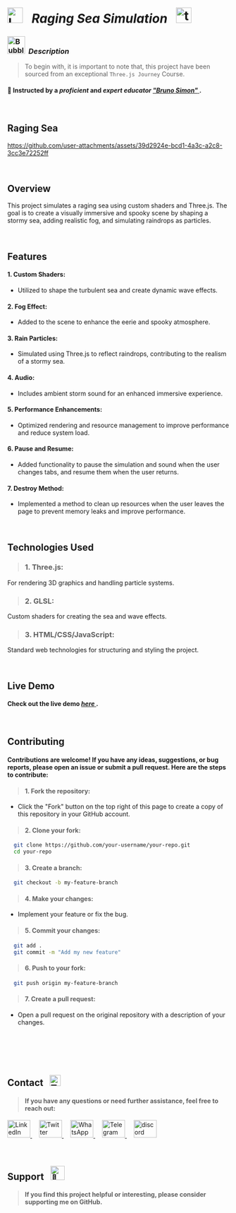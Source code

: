 # <img src="https://raw.githubusercontent.com/Tarikul-Islam-Anik/Telegram-Animated-Emojis/main/Objects/Laptop.webp" alt="Laptop" width="35" /> &nbsp; _Raging Sea Simulation_ &nbsp; <img src="https://skillicons.dev/icons?i=threejs" height="35" alt="threejs logo"  />  

<!----------------------------------------- Description ---------------------------------------->
### <img src="https://raw.githubusercontent.com/Tarikul-Islam-Anik/Animated-Fluent-Emojis/master/Emojis/Symbols/Bubbles.png" alt="Bubbles" width="40" height="40" />&nbsp; _Description_

> To begin with, it is important to note that, this project have been sourced from an exceptional `Three.js Journey` Course. <br/>
 
#### 👤 Instructed by a _proficient_ and _expert educator_ <a href="https://threejs-journey.com/" target="_blank"> _"Bruno Simon"_ </a>. 

 <br/>


## Raging Sea
<!--------- Video --------->
https://github.com/user-attachments/assets/39d2924e-bcd1-4a3c-a2c8-3cc3e72252ff

<br/> 

## Overview
This project simulates a raging sea using custom shaders and Three.js. The goal is to create a visually immersive and spooky scene by shaping a stormy sea, adding realistic fog, and simulating raindrops as particles.

<br/> 

## Features
#### 1. Custom Shaders: <br/>
   - Utilized to shape the turbulent sea and create dynamic wave effects.
#### 2. Fog Effect: <br/>
   - Added to the scene to enhance the eerie and spooky atmosphere.
#### 3. Rain Particles: <br/>
   - Simulated using Three.js to reflect raindrops, contributing to the realism of a stormy sea.
#### 4. Audio: <br/>
   - Includes ambient storm sound for an enhanced immersive experience.
#### 5. Performance Enhancements: <br/>
   - Optimized rendering and resource management to improve performance and reduce system load.
#### 6. Pause and Resume: <br/>
   - Added functionality to pause the simulation and sound when the user changes tabs, and resume them when the user returns.
#### 7. Destroy Method: <br/>
   - Implemented a method to clean up resources when the user leaves the page to prevent memory leaks and improve performance.

<br/>

## Technologies Used
> ### 1. Three.js:  <br/>
For rendering 3D graphics and handling particle systems.

> ### 2. GLSL: <br/>
Custom shaders for creating the sea and wave effects.

> ### 3. HTML/CSS/JavaScript: <br/>
Standard web technologies for structuring and styling the project.

<br/>

## Live Demo
#### Check out the live demo <a href="https://raging-sea-shahram.netlify.app/" target="_blank"> _here_ </a>.


<br/>


## Contributing
#### Contributions are welcome! If you have any ideas, suggestions, or bug reports, please open an issue or submit a pull request. Here are the steps to contribute:

> #### 1. Fork the repository:
  + Click the "Fork" button on the top right of this page to create a copy of this repository in your GitHub account.

> #### 2. Clone your fork:
```bash
  git clone https://github.com/your-username/your-repo.git
  cd your-repo
```

> #### 3. Create a branch:
```bash
  git checkout -b my-feature-branch
```

> #### 4. Make your changes:
 + Implement your feature or fix the bug.

> #### 5. Commit your changes:
```bash
  git add .
  git commit -m "Add my new feature"
```

> #### 6. Push to your fork:
```bash
  git push origin my-feature-branch
```

> #### 7. Create a pull request:
  + Open a pull request on the original repository with a description of your changes.


<br/><br/><br/><br/>


## Contact &nbsp; <img src="https://raw.githubusercontent.com/Tarikul-Islam-Anik/Animated-Fluent-Emojis/master/Emojis/Objects/Telephone%20Receiver.png" alt="Telephone Receiver" width="25" height="25" />
> #### If you have any questions or need further assistance, feel free to reach out:
<p align="left">
  <a href="https://www.linkedin.com/in/shahramshakiba/" target="_blank">
    <img src="https://raw.githubusercontent.com/maurodesouza/profile-readme-generator/master/src/assets/icons/social/linkedin/default.svg" width="52" height="40" alt="LinkedIn logo" />
  </a> &nbsp;  &nbsp;

   <a href="https://twitter.com/ShahramShakibaa" target="_blank">
    <img src="https://raw.githubusercontent.com/maurodesouza/profile-readme-generator/master/src/assets/icons/social/twitter/default.svg" width="52" height="40" alt="Twitter logo" />
  </a> &nbsp; &nbsp;
  
  <a href="https://wa.me/message/LM2IMM3ABZ7ZM1" target="_blank">
    <img src="https://raw.githubusercontent.com/maurodesouza/profile-readme-generator/master/src/assets/icons/social/whatsapp/default.svg" width="52" height="40" alt="WhatsApp logo" />
  </a> &nbsp; &nbsp;
  
  <a href="https://t.me/ShahramShakibaa" target="_blank">
    <img src="https://raw.githubusercontent.com/maurodesouza/profile-readme-generator/master/src/assets/icons/social/telegram/default.svg" width="52" height="40" alt="Telegram logo" />
  </a> &nbsp; &nbsp;

  <a href="https://discordapp.com/shahram.shakiba/1250726034458808382" target="_blank">
    <img src="https://raw.githubusercontent.com/maurodesouza/profile-readme-generator/master/src/assets/icons/social/discord/default.svg" width="52" height="40" alt="discord logo"  />
  </a>
</p>


<br/>


## Support &nbsp; <img src="https://fonts.gstatic.com/s/e/notoemoji/latest/1f48e/512.gif" alt="💎" width="32" height="32">
> #### If you find this project helpful or interesting, please consider supporting me on GitHub.

<br/>
